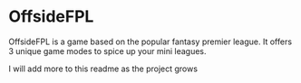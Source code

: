 # OffsideFPL
OffsideFPL is a game based on the popular fantasy premier league. It offers 3 unique game modes to spice up your mini leagues. 

I will add more to this readme as the project grows